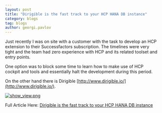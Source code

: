 ```yaml
---
layout: post
title: "Dirigible is the fast track to your HCP HANA DB instance"
category: blogs
tag: blogs
author: georgi.pavlov
---
```


Just recently I was on site with a customer with the task to develop an HCP extension to their
Successfactors subscription. The timelines were very tight and the team had zero experience with
HCP and its related toolset and entry points.


One option was to block some time to learn how to make use of HCP cockpit and tools and essentially halt the development during this period.


On the other hand there is Dirigible [http://www.dirigible.io/](http://www.dirigible.io/).


<a href="http://scn.sap.com/servlet/JiveServlet/downloadImage/38-111581-512604/446-400/dirigible-dbperspective.png"><img alt="show_view.png" class="jive-image" src="http://scn.sap.com/servlet/JiveServlet/downloadImage/38-111581-512604/446-400/dirigible-dbperspective.png"></a>


Full Article Here: [Dirigible is the fast track to your HCP HANA DB instance](http://scn.sap.com/people/georgi.pavlov/blog/2014/08/04/dirigible-is-the-fast-track-to-your-hcp-hana-instance)
